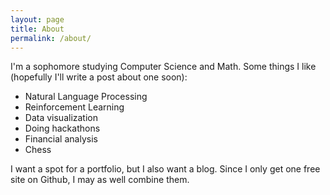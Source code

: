```yaml
---
layout: page
title: About
permalink: /about/
---
```


I'm a sophomore studying Computer Science and Math. Some things I like (hopefully I'll write a post about one soon):

* Natural Language Processing
* Reinforcement Learning
* Data visualization
* Doing hackathons
* Financial analysis
* Chess

I want a spot for a portfolio, but I also want a blog. Since I only get one free site on Github, I may as well combine them.

<!-- This is the base Jekyll theme. You can find out more info about customizing your Jekyll theme, as well as basic Jekyll usage documentation at [jekyllrb.com](https://jekyllrb.com/)

You can find the source code for Minima at GitHub:
[jekyll][jekyll-organization] /
[minima](https://github.com/jekyll/minima)

You can find the source code for Jekyll at GitHub:
[jekyll][jekyll-organization] /
[jekyll](https://github.com/jekyll/jekyll) -->


[jekyll-organization]: https://github.com/jekyll
